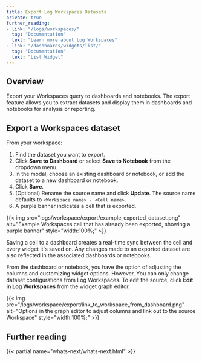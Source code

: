```yaml
---
title: Export Log Workspaces Datasets
private: true
further_reading:
- link: "/logs/workspaces/"
  tag: "Documentation"
  text: "Learn more about Log Workspaces"
- link: "/dashboards/widgets/list/"
  tag: "Documentation"
  text: "List Widget"
---
```


## Overview

Export your Workspaces query to dashboards and notebooks. The export feature allows you to extract datasets and display them in dashboards and notebooks for analysis or reporting. 

## Export a Workspaces dataset

From your workspace:

1. Find the dataset you want to export.  
2. Click **Save to Dashboard** or select **Save to Notebook** from the dropdown menu.  
3. In the modal, choose an existing dashboard or notebook, or add the dataset to a new dashboard or notebook.  
4. Click **Save**.  
5. (Optional) Rename the source name and click **Update**. The source name defaults to `<Workspace name> - <Cell name>`.
6. A purple banner indicates a cell that is exported.

{{< img src="logs/workspace/export/example_exported_dataset.png" alt="Example Workspaces cell that has already been exported, showing a purple banner" style="width:100%;" >}}

Saving a cell to a dashboard creates a real-time sync between the cell and every widget it's saved on. Any changes made to an exported dataset are also reflected in the associated dashboards or notebooks. 

From the dashboard or notebook, you have the option of adjusting the columns and customizing widget options. However, You can only change dataset configurations from Log Workspaces. To edit the source, click **Edit in Log Workspaces** from the widget graph editor.

{{< img src="/logs/workspace/export/link_to_workspace_from_dashboard.png" alt="Options in the graph editor to adjust columns and link out to the source Workspace" style="width:100%;" >}}

## Further reading

{{< partial name="whats-next/whats-next.html" >}}